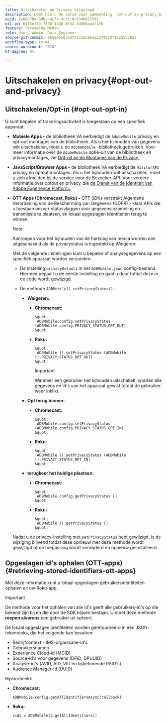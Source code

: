 ```yaml
---
title: Uitschakelen en Privacy uitgelegd
description: Leer hoe u de optie voor aanmelding, opt-out en privacy kunt gebruiken.
uuid: 7e60c7bd-8dba-4c7a-9c3c-0c634b815397
exl-id: 64f5ef2b-7850-43d8-8f32-3d008ea4f156
feature: Streaming Media
role: User, Admin, Data Engineer
source-git-commit: a6a9d550cbdf511b93eea132445607102a557823
workflow-type: tm+mt
source-wordcount: '374'
ht-degree: 0%

---
```


# Uitschakelen en privacy{#opt-out-and-privacy}

## Uitschakelen/Opt-in {#opt-out-opt-in}

U kunt bepalen of traceringsactiviteit is toegestaan op een specifiek apparaat:

* **Mobiele Apps -** de bibliotheek VA eerbiedigt de `AdobeMobile` privacy en opt-out montages van de bibliotheek. Als u het bijhouden van gegevens wilt uitschakelen, moet u de `AdobeMobile` -bibliotheek gebruiken. Voor meer informatie over de `AdobeMobile` optie-uit van de bibliotheek en privacymontages, zie [&#x200B; Opt-uit en de Montages van de Privacy &#x200B;](https://experienceleague.adobe.com/docs/mobile-services/android/gdpr-privacy-android/privacy.html?lang=nl-NL).
* **JavaScript/Browser Apps -** de bibliotheek VA eerbiedigt de `VisitorAPI` privacy en optout montages. Als u het bijhouden wilt uitschakelen, moet u zich afmelden bij de service voor de Bezoeker-API. Voor verdere informatie over optout en privacy, zie [&#x200B; de Dienst van de Identiteit van Adobe Experience Platform.](https://experienceleague.adobe.com/docs/id-service/using/home.html?lang=nl-NL).
* **OTT Apps (Chromecast, Roku) -** OTT SDKs verstrekt Algemene Verordening van de Bescherming van Gegevens (GDPR) - klaar APIs die u toestaan om `opt` statusvlaggen voor gegevensinzameling en transmissie te plaatsen, en lokaal opgeslagen identiteiten terug te winnen.

  >[!NOTE]
  >
  >Aanroepen voor het bijhouden van de hartslag van media worden ook uitgeschakeld als de privacystatus is ingesteld op Weigeren.

  Met de volgende instellingen kunt u bepalen of analysegegevens op een specifiek apparaat worden verzonden:

   * De instelling `privacyDefault` in het `ADBMobile.json` config-bestand. Hiermee bepaalt u de eerste instelling en gaat u door totdat deze in de code wordt gewijzigd.

   * De methode `ADBMobile().setPrivacyStatus()` .

      * **Weigeren:**

         * **Chromecast:**

               &quot;
                ADBMobile.config.setPrivacyStatus (ADBMobile.config.PRIVACY_STATUS_OPT_OUT) 
               &quot;
           
         * **Roku:**

               &quot;
                ADBMobile ().setPrivacyStatus (ADBMobile ().PRIVACY_STATUS_OPT_OUT) 
               &quot;
           
           >[!IMPORTANT]
           >
           >Wanneer een gebruiker het bijhouden uitschakelt, worden alle gegevens en id&#39;s van het apparaat gewist totdat de gebruiker weer inklikt.

      * **Opt terug binnen:**

         * **Chromecast:**

               &quot;
                ADBMobile.config.setPrivacyStatus (ADBMobile.config.PRIVACY_STATUS_OPT_IN) 
               &quot;
           
         * **Roku:**

               &quot;
                ADBMobile ().setPrivacyStatus (ADBMobile ().PRIVACY_STATUS_OPT_IN) 
               &quot;
           
      * **terugkeer het huidige plaatsen:**

         * **Chromecast:**

               &quot;
                ADBMobile.config.getPrivacyStatus () 
               &quot;
           
         * **Roku:**

               &quot;
                ADBMobile ().getPrivacyStatus () 
               &quot;
           
  Nadat u de privacy-instelling met `setPrivacyStatus` hebt gewijzigd, is de wijziging blijvend totdat deze opnieuw met deze methode wordt gewijzigd of de toepassing wordt verwijderd en opnieuw geïnstalleerd.

## Opgeslagen id&#39;s ophalen (OTT-apps) {#retrieving-stored-identifiers-ott-apps}

Met deze informatie kunt u lokaal opgeslagen gebruikersidentiteiten ophalen uit uw Roku-app.

>[!IMPORTANT]
>
>De methode voor het ophalen van alle id&#39;s geeft alle gebruikers-id&#39;s op die bekend zijn bij en die door de SDK blijven bestaan. U moet deze methode **roepen alvorens** een gebruiker uit opteert.

De lokaal opgeslagen identiteiten worden geretourneerd in een JSON-tekenreeks, die het volgende kan bevatten:

* Bedrijfcontext - IMS-organisatie-id&#39;s
* Gebruikersnamen
* Experience Cloud-id (MCID)
* Source-id&#39;s voor gegevens (DPID, DPUUID)
* Analyse-id&#39;s (AVID, AID, VID en bijbehorende RSID&#39;s)
* Audience Manager-id (UUID)

Bijvoorbeeld:

* **Chromecast:**

  ```
  ADBMobile.config.getAllIdentifiersAsync(callback)
  ```

* **Roku:**

  ```
  vids = ADBMobile().getAllIdentifiers()
  ```
